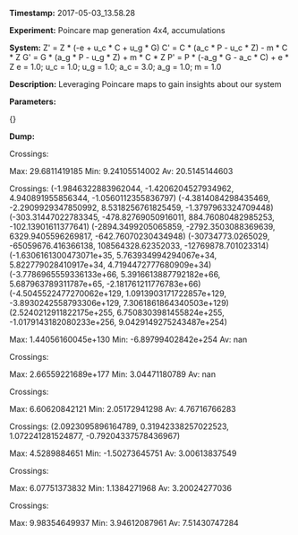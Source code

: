 **Timestamp:** 2017-05-03_13.58.28

**Experiment:** Poincare map generation 4x4, accumulations

**System:**
Z' = Z * (-e + u_c * C + u_g * G) 
C' = C * (a_c * P - u_c * Z) - m * C * Z 
G' = G * (a_g * P - u_g * Z) + m * C * Z 
P' = P * (-a_g * G - a_c * C) + e * Z 
e = 1.0; u_c = 1.0; u_g = 1.0; a_c = 3.0; a_g = 1.0; m = 1.0

**Description:** Leveraging Poincare maps to gain insights about our system

**Parameters:**

{}

**Dump:**



Crossings:

Max:
29.6811419185
Min:
9.24105514002
Av:
20.5145144603


Crossings:
(-1.9846322883962044, -1.4206204527934962, 4.940891955856344, -1.0560112355836797)
(-4.3814084298435469, -2.2909929347850992, 8.5318256761825459, -1.3797963324709448)
(-303.31447022783345, -478.82769050916011, 884.76080482985253, -102.13901611377641)
(-2894.3499205065859, -2792.3503088369639, 6329.9405596269817, -642.76070230434948)
(-30734773.0265029, -65059676.416366138, 108564328.62352033, -12769878.701023314)
(-1.6306161300473071e+35, 5.763934994294067e+34, 5.822779028410917e+34, 4.7194472777680909e+34)
(-3.7786965559336133e+66, 5.3916613887792182e+66, 5.687963789311787e+65, -2.181761211776783e+66)
(-4.5045522477270062e+129, 1.0913903171722857e+129, -3.8930242558793306e+129, 7.3061861864340503e+129)
(2.5240212911822175e+255, 6.7508303981455824e+255, -1.0179143182080233e+256, 9.0429149275243487e+254)

Max:
1.44056160045e+130
Min:
-6.89799402842e+254
Av:
nan


Crossings:

Max:
2.66559221689e+177
Min:
3.04471180789
Av:
nan


Crossings:

Max:
6.60620842121
Min:
2.05172941298
Av:
4.76716766283


Crossings:
(2.0923095896164789, 0.31942338257022523, 1.072241281524877, -0.79204337578436967)

Max:
4.5289884651
Min:
-1.50273645751
Av:
3.00613837549


Crossings:

Max:
6.07751373832
Min:
1.1384271968
Av:
3.20024277036


Crossings:

Max:
9.98354649937
Min:
3.94612087961
Av:
7.51430747284